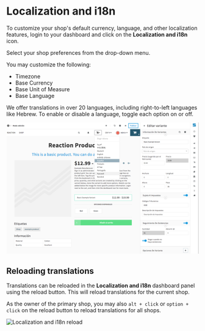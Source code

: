 # Localization and i18n

To customize your shop's default currency, language, and other localization features, login to your dashboard and click on the <i class="font-icon fa fa-language"></i> **Localization and i18n** icon.

Select your shop preferences from the drop-down menu.

You may customize the following:

- Timezone
- Base Currency
- Base Unit of Measure
- Base Language

We offer translations in over 20 languages, including right-to-left languages like Hebrew. To enable or disable a language, toggle each option on or off.

![Changing currency and language on Reaction](/assets/admin-localization.png)

## Reloading translations

Translations can be reloaded in the **Localization and i18n** dashboard panel using the reload button. This will reload translations for the current shop.

As the owner of the primary shop, you may also `alt + click` or `option + click` on the reload button to reload translations for all shops.

![](/assets/admin-i18n-reload.png "Localization and i18n reload")
